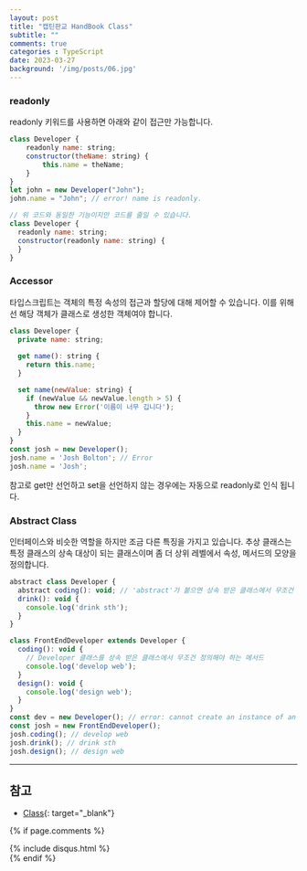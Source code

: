 ```yaml
---
layout: post
title: "캡틴판교 HandBook Class"
subtitle: ""
comments: true
categories : TypeScript
date: 2023-03-27
background: '/img/posts/06.jpg'
---
```


### readonly
readonly 키워드를 사용하면 아래와 같이 접근만 가능합니다.
```javascript
class Developer {
    readonly name: string;
    constructor(theName: string) {
        this.name = theName;
    }
}
let john = new Developer("John");
john.name = "John"; // error! name is readonly.

// 위 코드와 동일한 기능이지만 코드를 줄일 수 있습니다.
class Developer {
  readonly name: string;
  constructor(readonly name: string) {
  }
}
```

### Accessor
타입스크립트는 객체의 특정 속성의 접근과 할당에 대해 제어할 수 있습니다.
이를 위해선 해당 객체가 클래스로 생성한 객체여야 합니다.

```javascript
class Developer {
  private name: string;
  
  get name(): string {
    return this.name;
  }

  set name(newValue: string) {
    if (newValue && newValue.length > 5) {
      throw new Error('이름이 너무 깁니다');
    }
    this.name = newValue;
  }
}
const josh = new Developer();
josh.name = 'Josh Bolton'; // Error
josh.name = 'Josh';
```

참고로 get만 선언하고 set을 선언하지 않는 경우에는 자동으로 readonly로 인식 됩니다.

### Abstract Class
인터페이스와 비슷한 역할을 하지만 조금 다른 특징을 가지고 있습니다.
추상 클래스는 특정 클래스의 상속 대상이 되는 클래스이며 좀 더 상위 레벨에서 속성, 메서드의 모양을 정의합니다.

```javascript
abstract class Developer {
  abstract coding(): void; // 'abstract'가 붙으면 상속 받은 클래스에서 무조건 구현해야 함
  drink(): void {
    console.log('drink sth');
  }
}

class FrontEndDeveloper extends Developer {
  coding(): void {
    // Developer 클래스를 상속 받은 클래스에서 무조건 정의해야 하는 메서드
    console.log('develop web');
  }
  design(): void {
    console.log('design web');
  }
}
const dev = new Developer(); // error: cannot create an instance of an abstract class
const josh = new FrontEndDeveloper();
josh.coding(); // develop web
josh.drink(); // drink sth
josh.design(); // design web
```




---
## 참고
- [Class](https://joshua1988.github.io/ts/guide/operator.html#union-type%EC%9D%98-%EC%9E%A5%EC%A0%90){: target="_blank"}


{% if page.comments %}
<div id="post-disqus" class="container">
{% include disqus.html %}
</div>
{% endif %}
